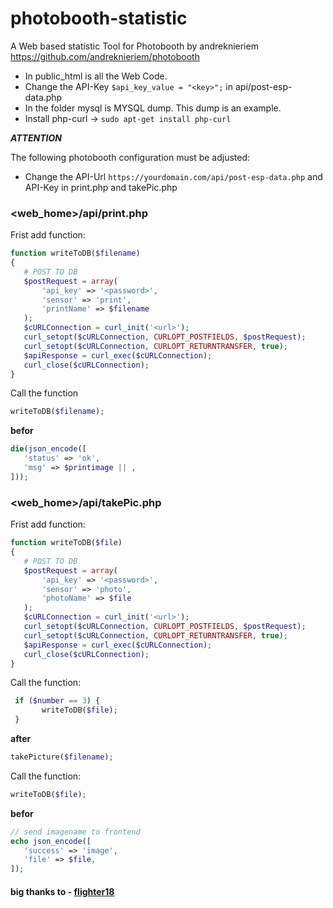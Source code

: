 # photobooth-statistic

A Web based statistic Tool for Photobooth by andreknieriem <br>
https://github.com/andreknieriem/photobooth



* In public_html is all the Web Code. <br>
* Change the API-Key ```$api_key_value = "<key>";``` in api/post-esp-data.php
* In the folder mysql is MYSQL dump. This dump is an example. <br>
* Install php-curl -> ```sudo apt-get install php-curl```<br>



_**ATTENTION**_

The following photobooth configuration must be adjusted:
* Change the API-Url ```https://yourdomain.com/api/post-esp-data.php``` and API-Key in print.php and takePic.php

### <web_home>/api/print.php

Frist add function:
 
```php
function writeToDB($filename)
{
   # POST TO DB
   $postRequest = array(
       'api_key' => '<password>',
       'sensor' => 'print',
       'printName' => $filename
   );
   $cURLConnection = curl_init('<url>');
   curl_setopt($cURLConnection, CURLOPT_POSTFIELDS, $postRequest);
   curl_setopt($cURLConnection, CURLOPT_RETURNTRANSFER, true);
   $apiResponse = curl_exec($cURLConnection);
   curl_close($cURLConnection);
} 
```
Call the function
```php
writeToDB($filename);
```
**befor**
```php
die(json_encode([
   'status' => 'ok',
   'msg' => $printimage || ,
]));
```

### <web_home>/api/takePic.php

Frist add function:

```php
function writeToDB($file)
{
   # POST TO DB
   $postRequest = array(
       'api_key' => '<password>',
       'sensor' => 'photo',
       'photoName' => $file
   );
   $cURLConnection = curl_init('<url>');
   curl_setopt($cURLConnection, CURLOPT_POSTFIELDS, $postRequest);
   curl_setopt($cURLConnection, CURLOPT_RETURNTRANSFER, true);
   $apiResponse = curl_exec($cURLConnection);
   curl_close($cURLConnection);
}
```

Call the function:
```php
 if ($number == 3) {
       writeToDB($file);
 }
```
**after**
```php
takePicture($filename);
```

Call the function:
```php
writeToDB($file);
```
**befor**
```php
// send imagename to frontend
echo json_encode([
   'success' => 'image',
   'file' => $file,
]);
```


#### big thanks to - [flighter18](https://github.com/flighter18)

